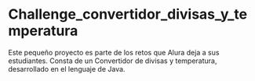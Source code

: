 # Challenge_convertidor_divisas_y_temperatura

Este pequeño proyecto es parte de los retos que Alura deja a sus estudiantes.
Consta de un Convertidor de divisas y temperatura, desarrollado en el lenguaje de Java.

